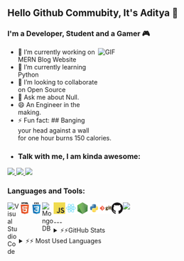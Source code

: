 ## Hello Github Commubity, It's Aditya 👋
### I'm a Developer, Student and  a Gamer 🎮
 <img align="right" alt="GIF" src="https://media.giphy.com/media/iIqmM5tTjmpOB9mpbn/giphy.gif" width="300" height="180" />

<!--### ✍ You can find my projects here [portfolio]-->
- 🔭 I’m currently working on MERN Blog Website
- 🌱 I’m currently learning Python
- 👯 I’m looking to collaborate on Open Source
- 💬 Ask me about Null.
- 😄 An Engineer in the making.
- ⚡ Fun fact: ## Banging your head against a wall for one hour burns 150 calories.
- ### Talk with me, I am kinda awesome:
<a href="https://www.linkedin.com/in/aditya-sharma-9380411b0/"> <img src="https://img.icons8.com/cute-clipart/26/000000/linkedin.png"/>
</a>
<a href="https://www.instagram.com/aditya__sharma__111/"><img src="https://img.icons8.com/cute-clipart/26/000000/instagram-new.png"/> </a>
<a href="mailto:adihgr18@gmail.com"><img src="https://img.icons8.com/cute-clipart/26/000000/gmail.png"/></a>
<br />
### Languages and Tools:
<img align="left" alt="Visual Studio Code" width="26px" src="https://img.icons8.com/fluent/48/000000/visual-studio-code-2019.png" />
<img align="left" alt="HTML5" width="26px" src="https://raw.githubusercontent.com/github/explore/80688e429a7d4ef2fca1e82350fe8e3517d3494d/topics/html/html.png" />
<img align="left" alt="CSS3" width="26px" src="https://raw.githubusercontent.com/github/explore/80688e429a7d4ef2fca1e82350fe8e3517d3494d/topics/css/css.png" />
<img align="left"  alt="MongoDB" width="26px" src="https://img.icons8.com/color/48/000000/mongodb.png"/>
<img align="left" alt="JavaScript" width="26px" src="https://raw.githubusercontent.com/github/explore/80688e429a7d4ef2fca1e82350fe8e3517d3494d/topics/javascript/javascript.png" />
<img src="https://img.icons8.com/color/26/000000/c-plus-plus-logo.png"/>
<img align="left" alt="React" width="26px" src="https://raw.githubusercontent.com/github/explore/80688e429a7d4ef2fca1e82350fe8e3517d3494d/topics/react/react.png" />
<img align="left" alt="Node.js" width="26px" src="https://raw.githubusercontent.com/github/explore/80688e429a7d4ef2fca1e82350fe8e3517d3494d/topics/nodejs/nodejs.png" />
<img align="left" alt="python" width="26px" src="https://raw.githubusercontent.com/github/explore/80688e429a7d4ef2fca1e82350fe8e3517d3494d/topics/python/python.png" />



<img align="left" alt="Git" width="26px" src="https://raw.githubusercontent.com/github/explore/80688e429a7d4ef2fca1e82350fe8e3517d3494d/topics/git/git.png" />
<img align="left" alt="GitHub" width="26px" src="https://raw.githubusercontent.com/github/explore/78df643247d429f6cc873026c0622819ad797942/topics/github/github.png" />

<br />
<br />
---

<details>
  <summary>⚡⚡GitHub Stats</summary>

  <img align="left" alt="Aditya's GitHub Stats" src="https://github-readme-stats.vercel.app/api?username=Aditya-011&show_icons=true&hide_border=true" />

</details>

<details>
  <summary>⚡⚡ Most Used Languages</summary>

<img align="left" alt="Anna's GitHub Top Languages" src="https://github-readme-stats.vercel.app/api/top-langs/?username=Aditya-011" />

</details>

